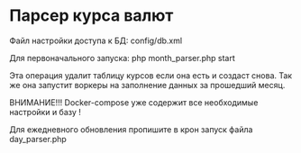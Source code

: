 <h1>Парсер курса валют</h1>

Файл настройки доступа к БД: config/db.xml

Для первоначального запуска: php month_parser.php start

Эта операция удалит таблицу курсов если она есть и создаст снова. Так же она запустит воркеры на заполнение данных за прошедший месяц.

ВНИМАНИЕ!!! Docker-compose уже содержит все необходимые настройки и базу !

Для ежедневного обновления пропишите в крон запуск файла day_parser.php